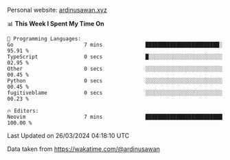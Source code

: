 Personal website: [ardinusawan.xyz](https://ardinusawan.xyz)

<!--START_SECTION:waka-->
📊 **This Week I Spent My Time On** 

```text
💬 Programming Languages: 
Go                       7 mins              ████████████████████████░   95.91 % 
TypeScript               0 secs              █░░░░░░░░░░░░░░░░░░░░░░░░   02.95 % 
Other                    0 secs              ░░░░░░░░░░░░░░░░░░░░░░░░░   00.45 % 
Python                   0 secs              ░░░░░░░░░░░░░░░░░░░░░░░░░   00.45 % 
fugitiveblame            0 secs              ░░░░░░░░░░░░░░░░░░░░░░░░░   00.23 % 

🔥 Editors: 
Neovim                   7 mins              █████████████████████████   100.00 % 
```


 Last Updated on 26/03/2024 04:18:10 UTC
<!--END_SECTION:waka-->
Data taken from https://wakatime.com/@ardinusawan
